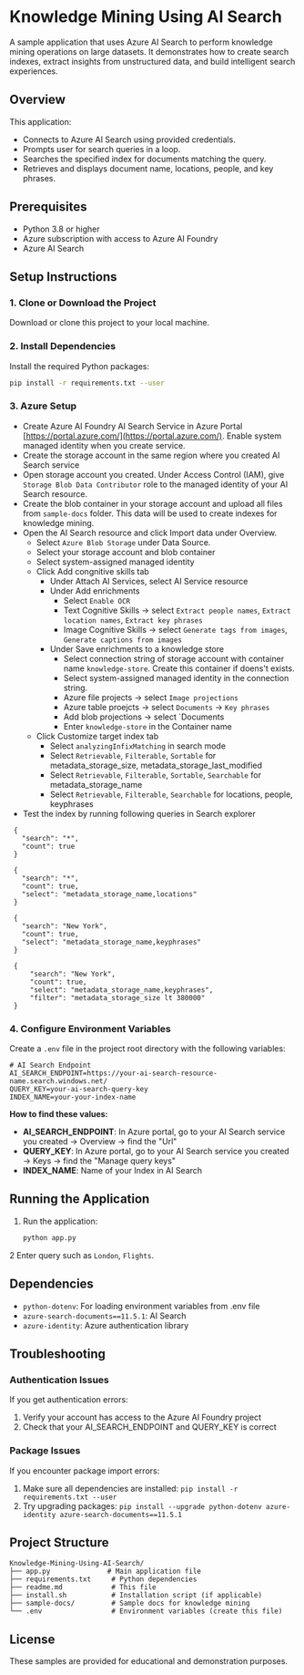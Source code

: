 # Knowledge Mining Using AI Search

A sample application that uses Azure AI Search to perform knowledge mining operations on large datasets. It demonstrates how to create search indexes, extract insights from unstructured data, and build intelligent search experiences.

## Overview

This application:
- Connects to Azure AI Search using provided credentials.
- Prompts user for search queries in a loop.
- Searches the specified index for documents matching the query.
- Retrieves and displays document name, locations, people, and key phrases.


## Prerequisites

- Python 3.8 or higher
- Azure subscription with access to Azure AI Foundry
- Azure AI Search


## Setup Instructions

### 1. Clone or Download the Project

Download or clone this project to your local machine.

### 2. Install Dependencies

Install the required Python packages:

```bash
pip install -r requirements.txt --user
```

### 3. Azure Setup 
- Create Azure AI Foundry AI Search Service in Azure Portal [https://portal.azure.com/](https://portal.azure.com/). Enable system managed identity when you create service. 
- Create the storage account in the same region where you created AI Search service
- Open storage account you created. Under Access Control (IAM), give `Storage Blob Data Contributor` role to the managed identity of your AI Search resource. 
- Create the blob container in your storage account and upload all files from `sample-docs` folder. This data will be used to create indexes for knowledge mining. 
- Open the AI Search resource and click Import data under Overview. 
  - Select `Azure Blob Storage` under Data Source. 
  - Select your storage account and blob container 
  - Select system-assigned managed identity 
  - Click Add congnitive skills tab
    - Under Attach AI Services, select AI Service resource
    - Under Add enrichments
      - Select `Enable OCR`
      - Text Cognitive Skills → select `Extract people names`, `Extract location names`, `Extract key phrases`
      - Image Cognitive Skills → select `Generate tags from images`, `Generate captions from images`
    - Under Save enrichments to a knowledge store
      - Select connection string of storage account with container name `knowledge-store`. Create this container if doens't exists. 
      - Select system-assigned managed identity in the connection string.
      - Azure file projects → select `Image projections`
      - Azure table proejcts → select `Documents` → `Key phrases`
      - Add blob projections → select `Documents
      - Enter `knowledge-store` in the Container name
   - Click Customize target index tab 
     - Select `analyzingInfixMatching` in search mode 
     - Select `Retrievable`, `Filterable`, `Sortable` for metadata_storage_size, metadata_storage_last_modified
     - Select `Retrievable`, `Filterable`, `Sortable`, `Searchable` for metadata_storage_name
     - Select `Retrievable`, `Filterable`, `Searchable` for locations, people, keyphrases
- Test the index by running following queries in Search explorer
```code
 {
   "search": "*",
   "count": true
 }
```

```code
 {
   "search": "*",
   "count": true,
   "select": "metadata_storage_name,locations"
 }
```

```code
 {
   "search": "New York",
   "count": true,
   "select": "metadata_storage_name,keyphrases"
 }
```

```code
 {
     "search": "New York",
     "count": true,
     "select": "metadata_storage_name,keyphrases",
     "filter": "metadata_storage_size lt 380000"
 }
```



### 4. Configure Environment Variables

Create a `.env` file in the project root directory with the following variables:



```env
# AI Search Endpoint
AI_SEARCH_ENDPOINT=https://your-ai-search-resource-name.search.windows.net/
QUERY_KEY=your-ai-search-query-key
INDEX_NAME=your-your-index-name
```

**How to find these values:**

- **AI_SEARCH_ENDPOINT**: In Azure portal, go to your AI Search service you created → Overview → find the "Url"
- **QUERY_KEY**: In Azure portal, go to your AI Search service you created → Keys → find the "Manage query keys"
- **INDEX_NAME**: Name of your Index in AI Search


## Running the Application

1. Run the application:
   ```bash
   python app.py
   ```
2 Enter query such as `London`, `Flights`. 


## Dependencies

- `python-dotenv`: For loading environment variables from .env file
- `azure-search-documents==11.5.1`: AI Search 
- `azure-identity`: Azure authentication library

## Troubleshooting

### Authentication Issues

If you get authentication errors:
1. Verify your account has access to the Azure AI Foundry project
2. Check that your AI_SEARCH_ENDPOINT and QUERY_KEY is correct


### Package Issues

If you encounter package import errors:
1. Make sure all dependencies are installed: `pip install -r requirements.txt --user`
2. Try upgrading packages: `pip install --upgrade python-dotenv azure-identity azure-search-documents==11.5.1`

## Project Structure

```
Knowledge-Mining-Using-AI-Search/
├── app.py              # Main application file
├── requirements.txt     # Python dependencies
├── readme.md            # This file
├── install.sh           # Installation script (if applicable)
├── sample-docs/         # Sample docs for knowledge mining
└── .env                 # Environment variables (create this file)
```

## License

These samples are provided for educational and demonstration purposes.